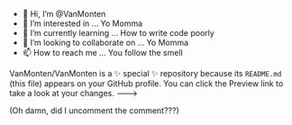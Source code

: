 - 👋 Hi, I’m @VanMonten
- 👀 I’m interested in ...
  Yo Momma
- 🌱 I’m currently learning ...
  How to write code poorly
- 💞️ I’m looking to collaborate on ...
  Yo Momma
- 📫 How to reach me ...
  You follow the smell

<!-- <!--- -->
VanMonten/VanMonten is a ✨ special ✨ repository because its `README.md` (this file) appears on your GitHub profile.
You can click the Preview link to take a look at your changes.
--->

(Oh damn, did I uncomment the comment???)
